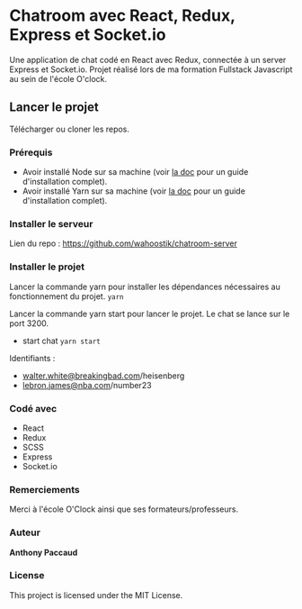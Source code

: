 # Chatroom avec React, Redux, Express et Socket.io

Une application de chat codé en React avec Redux, connectée à un server Express et Socket.io.
Projet réalisé lors de ma formation Fullstack Javascript au sein de l'école O'clock.

## Lancer le projet

Télécharger ou cloner les repos.

### Prérequis

* Avoir installé Node sur sa machine (voir [la doc](https://nodejs.org/en/docs/) pour un guide d'installation complet).
* Avoir installé Yarn sur sa machine (voir [la doc](https://yarnpkg.com/getting-started/install) pour un guide d'installation complet).

### Installer le serveur
Lien du repo : https://github.com/wahoostik/chatroom-server

### Installer le projet

Lancer la commande yarn pour installer les dépendances nécessaires au fonctionnement du projet.
`yarn`

Lancer la commande yarn start pour lancer le projet. Le chat se lance sur le port 3200.
- start chat `yarn start`

Identifiants :
- walter.white@breakingbad.com/heisenberg
- lebron.james@nba.com/number23

### Codé avec

* React
* Redux
* SCSS
* Express
* Socket.io

### Remerciements

Merci à l'école O'Clock ainsi que ses formateurs/professeurs.

### Auteur

**Anthony Paccaud**

### License

This project is licensed under the MIT License.
